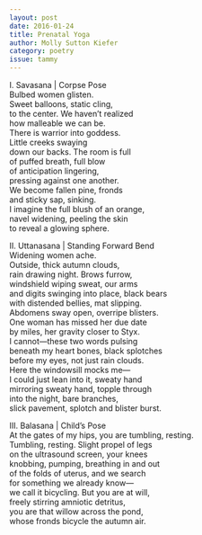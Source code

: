```yaml
---
layout: post 
date: 2016-01-24
title: Prenatal Yoga
author: Molly Sutton Kiefer
category: poetry
issue: tammy
---
```

I. Savasana | Corpse Pose  
Bulbed women glisten.  
Sweet balloons, static cling,  
to the center. We haven’t realized  
how malleable we can be.  
There is warrior into goddess.  
Little creeks swaying  
down our backs. The room is full  
of puffed breath, full blow  
of anticipation lingering,  
pressing against one another.  
We become fallen pine, fronds  
and sticky sap, sinking.  
I imagine the full blush of an orange,  
navel widening, peeling the skin  
to reveal a glowing sphere.

II. Uttanasana | Standing Forward Bend  
Widening women ache.  
Outside, thick autumn clouds,  
rain drawing night. Brows furrow,  
windshield wiping sweat, our arms  
and digits swinging into place, black bears  
with distended bellies, mat slipping.  
Abdomens sway open, overripe blisters.  
One woman has missed her due date  
by miles, her gravity closer to Styx.  
I cannot—these two words pulsing  
beneath my heart bones, black splotches  
before my eyes, not just rain clouds.  
Here the windowsill mocks me—  
I could just lean into it, sweaty hand  
mirroring sweaty hand, topple through  
into the night, bare branches,  
slick pavement, splotch and blister burst.

III. Balasana | Child’s Pose  
At the gates of my hips, you are tumbling, resting.  
Tumbling, resting. Slight propel of legs  
on the ultrasound screen, your knees  
knobbing, pumping, breathing in and out  
of the folds of uterus, and we search  
for something we already know—  
we call it bicycling. But you are at will,  
freely stirring amniotic detritus,  
you are that willow across the pond,  
whose fronds bicycle the autumn air.